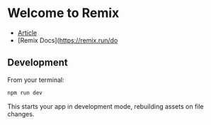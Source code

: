 # Welcome to Remix

- [Article](https://edwardsmoses.com/guide-to-integrating-stripe-with-remix)
- [Remix Docs](<https://remix.run/do>

## Development

From your terminal:

```sh
npm run dev
```

This starts your app in development mode, rebuilding assets on file changes.
